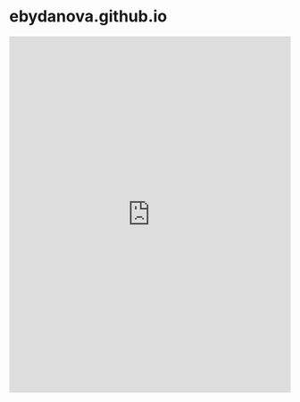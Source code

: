# ebydanova.github.io
<html>
<iframe title="Symbol Map" aria-label="Symbol map" id="datawrapper-chart-uVx0s" src="https://datawrapper.dwcdn.net/uVx0s/1/" scrolling="no" frameborder="0" style="width: 0; min-width: 100% !important; border: none;" height="638" data-external="1"></iframe><script type="text/javascript">window.addEventListener("message",function(a){if(void 0!==a.data["datawrapper-height"]){var e=document.querySelectorAll("iframe");for(var t in a.data["datawrapper-height"])for(var r,i=0;r=e[i];i++)if(r.contentWindow===a.source){var d=a.data["datawrapper-height"][t]+"px";r.style.height=d}}});</script>
</html>
